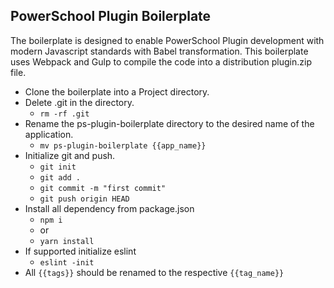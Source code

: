 ## PowerSchool Plugin Boilerplate

The boilerplate is designed to enable PowerSchool Plugin development with modern Javascript standards with Babel transformation. This boilerplate uses Webpack and Gulp to compile the code into a distribution plugin.zip file. 

- Clone the boilerplate into a Project directory.
- Delete .git in the directory. 
	- `rm -rf .git`
- Rename the ps-plugin-boilerplate directory to the desired name of the application. 
	- `mv ps-plugin-boilerplate {{app_name}}`
- Initialize git and push. 
	- `git init`
	- `git add .`
	- `git commit -m "first commit"`
	- `git push origin HEAD`
- Install all dependency from package.json
	- `npm i`
	- or
	- `yarn install`
- If supported initialize eslint
	- `eslint -init`
- All `{{tags}}` should be renamed to the respective `{{tag_name}}`